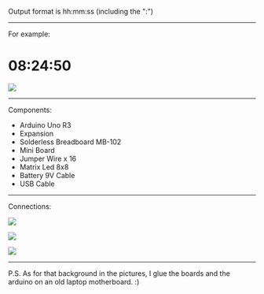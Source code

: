 Output format is hh:mm:ss (including the ":")

----------------------------------------------------------

For example: 

# 08:24:50

![](https://i.imgur.com/kpIQlcK.jpg)

----------------------------------------------------------

Components:

* Arduino Uno R3
* Expansion
* Solderless Breadboard MB-102
* Mini Board
* Jumper Wire x 16
* Matrix Led 8x8
* Battery 9V Cable
* USB Cable

-----------------------------------------------------------

Connections:

![](https://i.imgur.com/0s5TMFr.jpg)

![](https://i.imgur.com/3EurCtA.png)

![](https://i.imgur.com/PrMRWdn.png)

-----------------------------------------------------------

P.S. As for that background in the pictures, I glue the boards and the arduino on an old laptop motherboard. :)
